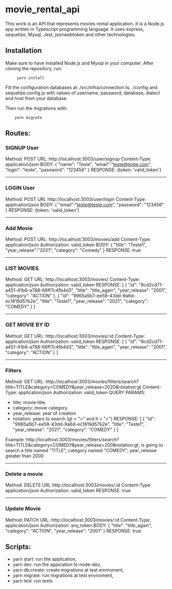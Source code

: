 # movie_rental_api

This work is an API that represents movies rental application.
It is a Node.js app written in Typescript programming language. It uses express, sequelize, Mysql, Jest, jsonwebtoken and other technologies.
## Installation
Make sure to have installed Node.js and Mysql in your computer.
After cloning the repository, run:

         yarn install

Fill the configuration databases at ./src/infra/connection.ts, ./config and sequelize.config.js with values of username, password, database, dialect and host from your database.

Then run the migrations with:

        yarn migrate

## Routes:

### SIGNUP User
Method: POST
URL: http://localhost:3003/user/signup
Content-Type: application/json
BODY:
{
    "name": "Teste",
    "email":"teste@teste.com",
    "login": "teste",
    "password": "123456"
}
RESPONSE: {token: 'valid_token'}
***
### LOGIN User
Method: POST
URL http://localhost:3003/user/login
Content-Type: application/json
BODY:
{
    "email":"teste@teste.com",
    "password": "123456"
}
RESPONSE: {token: 'valid_token'}
***
### Add Movie
Method: POST
URL: http://localhost:3003/movies/add
Content-Type: application/json
Authorization: valid_token
BODY:
{
    "title": "Teste1",
    "year_release":"2021",
    "category": "Comedy"
}
RESPONSE: true
***
### LIST MOVIES
Method: GET
URL: http://localhost:3003/movies/
Content-Type: application/json
Authorization: valid_token
RESPONSE: 
[
  {
    "id": "8cd2cd71-a451-41b6-a788-68ff7c4fb4d3",
    "title": "title_again",
    "year_release": "2001",
    "category": "ACTION"
  },
  {
    "id": "9965a5b7-ee58-43dd-9a6d-ec1819d57b2e",
    "title": "Teste1",
    "year_release": "2021",
    "category": "COMEDY"
  }
]
***
### GET MOVIE BY ID
Method: GET
URL: http://localhost:3003/movies/:id
Content-Type: application/json
Authorization: valid_token
RESPONSE:
[
  {
    "id": "8cd2cd71-a451-41b6-a788-68ff7c4fb4d3",
    "title": "title_again",
    "year_release": "2001",
    "category": "ACTION"
  }
]
***
### Filters
Method: GET
URL: http://localhost:3003/movies/filters/search?title=TITLE&category=COMEDY&year_release=2020&notation:gt
Content-Type: application/json
Authorization: valid_token
QUERY PARAMS: 
 - title: movie title.
 - category: movie category.
 - year_release: year of creation
 - notation: years to search (gt = ">" and lt = "<")
RESPONSE:
[
  {
    "id": "9965a5b7-ee58-43dd-9a6d-ec1819d57b2e",
    "title": "Teste1",
    "year_release": "2021",
    "category": "COMEDY"
  }
]

Example: http://localhost:3003/movies/filters/search?title=TITLE&category=COMEDY&year_release=200&notation:gt, is going to search a title named "TITLE", category named "COMEDY", year_release greater than 2000 
***
### Delete a movie
Method: DELETE
URL http://localhost:3003/movies/:id
Content-Type: application/json
Authorization: valid_token
RESPONSE: true
***
### Update Movie
Method: PATCH
URL: http://localhost:3003/movies/:id
Content-Type: application/json
Authorization: any_token
BODY:
{
    "title": "title_again",
    "category": "ACTION",
    "year_release": "2001"
}
RESPONSE: true

## Scripts:
 - yarn start:  run the application,
 - yarn dev: run the appication ts-node-dev,
 - yarn db:create: create migrations at test enviroment,
 - yarn migrate: run migrations at test enviroment,
 - yarn test: run tests
